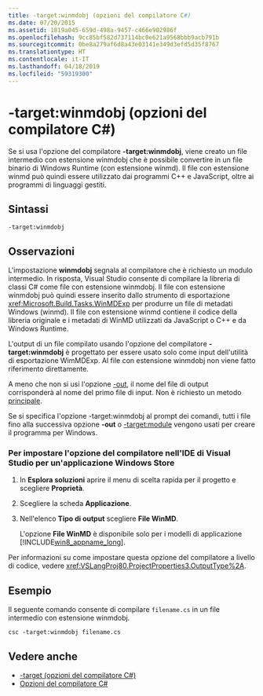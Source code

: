 ```yaml
---
title: -target:winmdobj (opzioni del compilatore C#)
ms.date: 07/20/2015
ms.assetid: 1819a045-659d-498a-9457-c466e902986f
ms.openlocfilehash: 9cc85bf582d737114bc0e621a9568bbb9acb791b
ms.sourcegitcommit: 0be8a279af6d8a43e03141e349d3efd5d35f8767
ms.translationtype: HT
ms.contentlocale: it-IT
ms.lasthandoff: 04/18/2019
ms.locfileid: "59319300"
---
```

# <a name="-targetwinmdobj-c-compiler-options"></a>-target:winmdobj (opzioni del compilatore C#)
Se si usa l'opzione del compilatore **-target:winmdobj**, viene creato un file intermedio con estensione winmdobj che è possibile convertire in un file binario di Windows Runtime (con estensione winmd). Il file con estensione winmd può quindi essere utilizzato dai programmi C++ e JavaScript, oltre ai programmi di linguaggi gestiti.  
  
## <a name="syntax"></a>Sintassi  
  
```console  
-target:winmdobj  
```  
  
## <a name="remarks"></a>Osservazioni  
 L'impostazione **winmdobj** segnala al compilatore che è richiesto un modulo intermedio. In risposta, Visual Studio consente di compilare la libreria di classi C# come file con estensione winmdobj. Il file con estensione winmdobj può quindi essere inserito dallo strumento di esportazione <xref:Microsoft.Build.Tasks.WinMDExp> per produrre un file di metadati Windows (winmd). Il file con estensione winmd contiene il codice della libreria originale e i metadati di WinMD utilizzati da JavaScript o C++ e da Windows Runtime.  
  
 L'output di un file compilato usando l'opzione del compilatore **-target:winmdobj** è progettato per essere usato solo come input dell'utilità di esportazione WimMDExp. Al file con estensione winmdobj non viene fatto riferimento direttamente.  
  
 A meno che non si usi l'opzione [-out](../../../csharp/language-reference/compiler-options/out-compiler-option.md), il nome del file di output corrisponderà al nome del primo file di input. Non è richiesto un metodo [principale](../../../csharp/programming-guide/main-and-command-args/index.md).  
  
 Se si specifica l'opzione -target:winmdobj al prompt dei comandi, tutti i file fino alla successiva opzione **-out** o [-target:module](../../../csharp/language-reference/compiler-options/target-module-compiler-option.md) vengono usati per creare il programma per Windows.  
  
### <a name="to-set-this-compiler-option-in-the-visual-studio-ide-for-a-windows-store-app"></a>Per impostare l'opzione del compilatore nell'IDE di Visual Studio per un'applicazione Windows Store  
  
1. In **Esplora soluzioni** aprire il menu di scelta rapida per il progetto e scegliere **Proprietà**.  
  
2. Scegliere la scheda **Applicazione**.  
  
3. Nell'elenco **Tipo di output** scegliere **File WinMD**.  
  
     L'opzione **File WinMD** è disponibile solo per i modelli di applicazione [!INCLUDE[win8_appname_long](~/includes/win8-appname-long-md.md)].  
  
 Per informazioni su come impostare questa opzione del compilatore a livello di codice, vedere <xref:VSLangProj80.ProjectProperties3.OutputType%2A>.  
  
## <a name="example"></a>Esempio  
 Il seguente comando consente di compilare `filename.cs` in un file intermedio con estensione winmdobj.  
  
```console  
csc -target:winmdobj filename.cs  
```  
  
## <a name="see-also"></a>Vedere anche

- [-target (opzioni del compilatore C#)](../../../csharp/language-reference/compiler-options/target-compiler-option.md)
- [Opzioni del compilatore C#](../../../csharp/language-reference/compiler-options/index.md)
